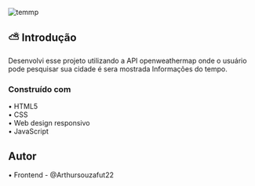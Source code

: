 ![temmp](https://github.com/Arthursouzafut22/app.clima.Tempo/assets/128741183/08c176a6-9250-473c-98e2-98fc96287c62)

## ⛅ Introdução
Desenvolvi esse projeto utilizando a API openweathermap onde o usuário pode pesquisar sua cidade é sera mostrada  Informações do tempo.

### Construído com

• HTML5                  
• CSS                   
• Web design responsivo              
• JavaScript           

## Autor
• Frontend - @Arthursouzafut22
